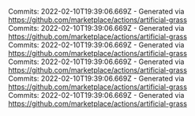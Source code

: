 Commits: 2022-02-10T19:39:06.669Z - Generated via https://github.com/marketplace/actions/artificial-grass
<br>
Commits: 2022-02-10T19:39:06.669Z - Generated via https://github.com/marketplace/actions/artificial-grass
<br>
Commits: 2022-02-10T19:39:06.669Z - Generated via https://github.com/marketplace/actions/artificial-grass
<br>
Commits: 2022-02-10T19:39:06.669Z - Generated via https://github.com/marketplace/actions/artificial-grass
<br>
Commits: 2022-02-10T19:39:06.669Z - Generated via https://github.com/marketplace/actions/artificial-grass
<br>
Commits: 2022-02-10T19:39:06.669Z - Generated via https://github.com/marketplace/actions/artificial-grass
<br>
